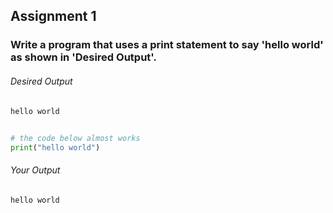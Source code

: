 ## Assignment 1

### Write a program that uses a **print** statement to say 'hello world' as shown in 'Desired Output'.

###### *Desired Output*
````
hello world
````
## 

````python
# the code below almost works
print("hello world")
````
###### *Your Output*
```
hello world
```